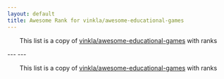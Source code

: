 ```yaml
---
layout: default
title: Awesome Rank for vinkla/awesome-educational-games
---
```


<p align="center">
	This list is a copy of <a href="https://github.com/vinkla/awesome-educational-games">vinkla/awesome-educational-games</a> with ranks
</p>
---
---
<p align="center">
	This list is a copy of <a href="https://github.com/vinkla/awesome-educational-games">vinkla/awesome-educational-games</a> with ranks
</p>
